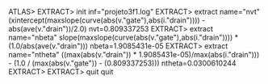 ATLAS> 
EXTRACT> init inf="projeto3f1.log"
EXTRACT> extract name="nvt" (xintercept(maxslope(curve(abs(v."gate"),abs(i."drain")))) 	- abs(ave(v."drain"))/2.0)
nvt=0.809337253 
EXTRACT> extract name="nbeta" slope(maxslope(curve(abs(v."gate"),abs(i."drain")))) 	* (1.0/abs(ave(v."drain")))
nbeta=1.9085431e-05 
EXTRACT> extract name="ntheta" ((max(abs(v."drain")) * 1.9085431e-05)/max(abs(i."drain"))) - (1.0 / (max(abs(v."gate")) - (0.809337253)))
ntheta=0.0300610244 
EXTRACT> 
EXTRACT> quit
quit
